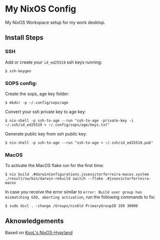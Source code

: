 # My NixOS Config

My NixOS Workspace setup for my work desktop.

## Install Steps

### SSH

Add or create your `id_ed25519` ssh keys running:
```console
$ ssh-keygen
```

### SOPS config:

Create the sops, age key folder:
```console
$ mkdir -p ~/.config/sops/age
```

Convert your ssh private key to age key:
```console
$ nix-shell -p ssh-to-age --run "ssh-to-age -private-key -i ~/.ssh/id_ed25519 > ~/.config/sops/age/keys.txt"
```

Generate public key from ssh public key:
```console
$ nix-shell -p ssh-to-age --run "ssh-to-age < ~/.ssh/id_ed25519.pub"
```

### MacOS

To activate the MacOS flake run for the first time:
```console
$ nix build .#darwinConfigurations.josevictorferreira-macos.system
./result/sw/bin/darwin-rebuild switch --flake .#josevictorferreira-macos
```

In case you receive the error similar to `error: Build user group has mismatching GID, aborting activation`, run the following commands to fix:
```console
$ sudo dscl . -change /Groups/nixbld PrimaryGroupID 350 30000
```

## Aknowledgements
Based on [KooL's NixOS-Hyprland](https://github.com/JaKooLit/NixOS-Hyprland)
